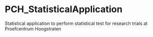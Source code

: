 # PCH_StatisticalApplication
Statistical application to perform statistical test for research trials at Proefcentrum Hoogstraten
